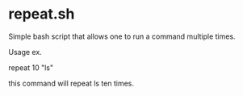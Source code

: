 # repeat.sh

Simple bash script that allows one to run a command multiple times.


Usage ex.

repeat 10 "ls"

this command will repeat ls ten times.

